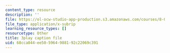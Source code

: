 ```yaml
---
content_type: resource
description: ''
file: https://ol-ocw-studio-app-production.s3.amazonaws.com/courses/8-01sc-classical-mechanics-fall-2016/68cca044ee505964988192c22069c391_oRzzwpZ0ei4.vtt
file_type: application/x-subrip
learning_resource_types: []
resourcetype: Other
title: 3play caption file
uid: 68cca044-ee50-5964-9881-92c22069c391
---
```

